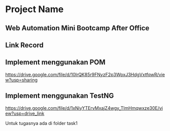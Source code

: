 # Project Name
Web Automation Mini Bootcamp After Office
---
Link Record
---

Implement menggunakan POM
---
https://drive.google.com/file/d/10lrQK85r9FNyzF2p3WpxJ3HdgVxtfqwR/view?usp=sharing

Implement menggunakan TestNG
---
https://drive.google.com/file/d/1xNiyYTErvMxajZ4wgy_TlmHmqwxze30E/view?usp=drive_link


Untuk tugasnya ada di folder task1
